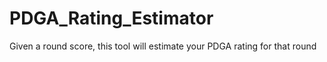 # PDGA_Rating_Estimator
Given a round score, this tool will estimate your PDGA rating for that round
